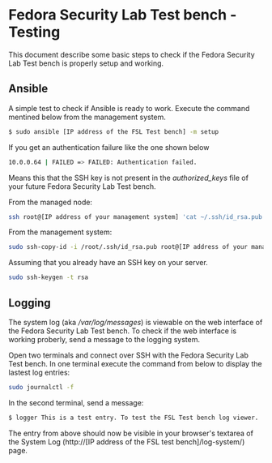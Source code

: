# Fedora Security Lab Test bench - Testing
This document describe some basic steps to check if the Fedora Security Lab Test
bench is properly setup and working.

## Ansible
A simple test to check if Ansible is ready to work. Execute the command 
mentined below from the management system. 

```bash
$ sudo ansible [IP address of the FSL Test bench] -m setup
```
If you get an authentication failure like the one shown below

```bash
10.0.0.64 | FAILED => FAILED: Authentication failed.
```
Means this that the SSH key is not present in the *authorized_keys* file of
your future Fedora Security Lab Test bench. 

From the managed node:
```bash
ssh root@[IP address of your management system] 'cat ~/.ssh/id_rsa.pub' | cat - >> ~/.ssh/authorized_keys
```
From the management system:
```bash
sudo ssh-copy-id -i /root/.ssh/id_rsa.pub root@[IP address of your managed note]
```
Assuming that you already have an SSH key on your server.
```bash
sudo ssh-keygen -t rsa
```
## Logging
The system log (aka */var/log/messages*) is viewable on the web interface of
the Fedora Security Lab Test bench. To check if the web interface is working
proberly, send a message to the logging system. 

Open two terminals and connect over SSH with the Fedora Security Lab Test 
bench. In one terminal execute the command from below to display the lastest
log entries:

```bash
sudo journalctl -f
```
In the second terminal, send a message: 

```bash
$ logger This is a test entry. To test the FSL Test bench log viewer.
```
The entry from above should now be visible in your browser's textarea of the
System Log (http://[IP address of the FSL test bench]/log-system/) page.
